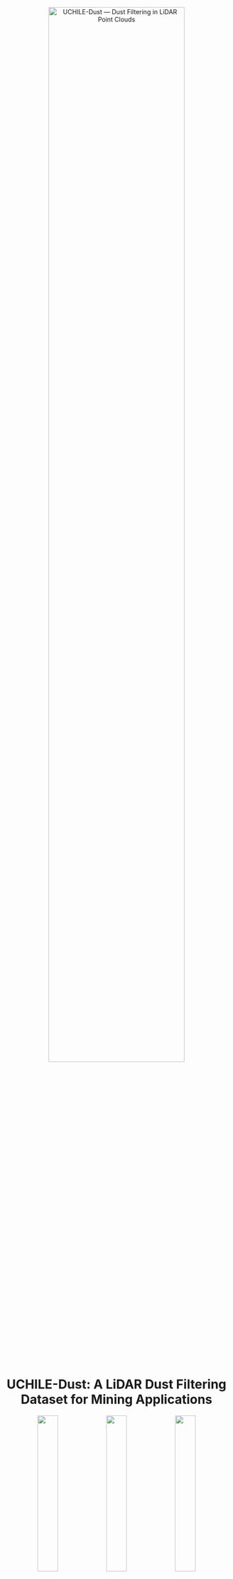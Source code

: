 <p align="center">
  <!-- Hero image (replace with your actual path/filename) -->
  <img src="assets/uchile-dust-hero.jpg"
       alt="UCHILE-Dust — Dust Filtering in LiDAR Point Clouds"
       width="78%">
</p>

<h1 align="center">UCHILE-Dust: A LiDAR Dust Filtering Dataset for Mining Applications</h1>

<p align="center">
  <!-- 3-panel gallery of sample frames -->
  <img src="images/imagen_real_1.png" width="30%">
  <img src="assets/pointcloud_filtrada_1.png"  width="30%">
  <img src="assets/pointcloud_original_1.png" width="30%">
</p>

<p align="center">
  <em>Example point clouds from the Indoor, Outdoor, and Carén (mobile) subsets. Colors are illustrative (e.g., by intensity/return).</em>
</p>

## Overview
**UCHILE-Dust** is a curated dataset of **LiDAR point clouds under dusty conditions** for research on **dust filtering / de-noising** in mining and outdoor environments. Captures include **indoor**, **outdoor**, and **robot-mounted** scenarios with **odometry** when available. Data were used in:

> **Dust filtering in LiDAR point clouds using deep learning for mining applications**  
> *Bruno Cavieres, Nicolás Cruz, Javier Ruiz-del-Solar* (2025)

**Modality:** Ouster OS0 multi-echo LiDAR  

---

## Downloads

- 🗂️ **Processed frames (per-frame point clouds):** [https://drive.google.com/file/d/1sSr3hgCl_UEcZh9t2eX-1d_QqDimnwFS/view?usp=sharing]

---

## Subsets & Statistics
All captures use an **OS0** sensor. Dust is actively introduced in each recording.

| Subset      | Recordings | Point Clouds | Total Points  | % Dust | Format | Train/Val/Test |
|-------------|------------|--------------|---------------|--------|--------|----------------|
| Interior 1  | 10         | 1,874        | 72,741,326    | 4.1%   | PCAP   | 82 / 09 / 09   |
| Interior 2  | 12         | 1,740        | 71,225,483    | 11.2%  | PCAP   | 70 / 15 / 15   |
| Exterior 1  | 10         | 1,529        | 45,311,889    | 3.2%   | PCAP   | 84 / 08 / 08   |
| Exterior 2  | 13         | 1,885        | 75,820,483    | 3.6%   | PCAP   | 66 / 17 / 17   |
| Carén (mob) | 13         | 7,089        | 234,929,532   | 8.1%   | ROSbag | 46 / 26 / 28   |

<p align="center">
  <!-- Data card / infographic -->
  <img src="assets/uchile-dust-card.png"
       alt="UCHILE-Dust dataset card summarizing subsets, points, and formats"
       width="85%">
</p>

**Locations & Conditions**
- **Interior 1/2:** AMTC Field Robotics Lab (static sensor), reflective/transparent surfaces present.
- **Exterior 1/2:** AMTC courtyard (static sensor), open-air plumes / wall proximity.
- **Carén:** open field/quarry (mobile robot, OS0 + odometry), dust via blower; most realistic for navigation.

<a id="data-card"></a>

See [`LICENSE`](LICENSE) for full terms. If you need alternative terms (e.g., commercial use), contact us.

---

## Citation
If you use **UCHILE-Dust**, please cite **both** the dataset and the paper.

**Dataset**
```bibtex
@dataset{uchile_dust_2025,
  title   = {UCHILE-Dust: LiDAR Dust Filtering Dataset},
  author  = {Cavieres, Bruno and Cruz, Nicolás and Ruiz-del-Solar, Javier},
  year    = {2025},
  note    = {Dataset accompanying the paper "Dust filtering in LiDAR point clouds using deep learning for mining applications"}
}
